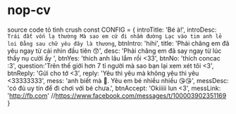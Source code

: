 # nop-cv
source code tỏ tình crush
const CONFIG = {
    introTitle: 'Bé à!',
    introDesc: `Trái đất vốn lạ thường
    Mà sao em cứ đi nhầm đường
    Lạc vào tim anh lẻ loi
    Đằng sau chữ yêu đây là thương`,
    btnIntro: 'hihi',
    title: 'Phải chăng em đã yêu ngay từ cái nhìn đầu tiên 😙',
    desc: 'Phải chăng em đã say ngay từ lúc thấy nụ cười ấy ',
    btnYes: 'thích anh lâu lắm rồi <33',
    btnNo: 'thích concac :3',
    question:'Trên thế giới hơn 7 tỉ người mà sao bạn lại xem xét tôi <3',
    btnReply: 'Gửi cho tớ <3',
    reply: 'Yêu thì yêu mà không yêu thì yêu <33333333',
    mess: 'anh biết mà 🥰. Yêu em bé nhiều nhiều 😘😘',
    messDesc: 'có đủ uy tín để đi chơi với bé chưa.',
    btnAccept: 'Okiiiii lun <3',
    messLink: 'http://fb.com' //https://www.facebook.com/messages/t/100003902351169
}
